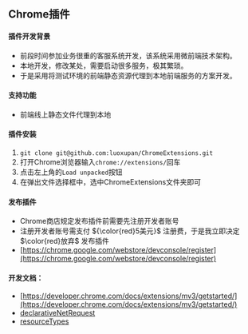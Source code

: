 ## Chrome插件

#### 插件开发背景
- 前段时间参加业务很重的客服系统开发，该系统采用微前端技术架构。
- 本地开发，修改某处，需要启动很多服务，极其繁琐。
- 于是采用将测试环境的前端静态资源代理到本地前端服务的方案开发。

#### 支持功能
- 前端线上静态文件代理到本地

#### 插件安装
1. `git clone git@github.com:luoxupan/ChromeExtensions.git`
2. 打开Chrome浏览器输入`chrome://extensions/`回车
3. 点击左上角的`Load unpacked`按钮
4. 在弹出文件选择框中，选中ChromeExtensions文件夹即可

#### 发布插件
- Chrome商店规定发布插件前需要先注册开发者账号
- 注册开发者账号需支付 ${\color{red}5美元}$ 注册费，于是我立即决定 $\color{red}放弃$ 发布插件
- [https://chrome.google.com/webstore/devconsole/register](https://chrome.google.com/webstore/devconsole/register) 

#### 开发文档：
- [https://developer.chrome.com/docs/extensions/mv3/getstarted/](https://developer.chrome.com/docs/extensions/mv3/getstarted/)
- [declarativeNetRequest](https://developer.chrome.com/docs/extensions/reference/declarativeNetRequest/)
- [resourceTypes](https://developer.chrome.com/docs/extensions/reference/declarativeNetRequest/#type-ResourceType)



<!-- ![](https://img.shields.io/static/v1?label=&message=hello&color=green) -->
